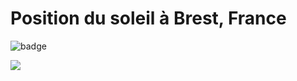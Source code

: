 # Position du soleil à Brest, France

![badge](https://img.shields.io/endpoint?style=for-the-badge&url=https://raw.githubusercontent.com/gmaze/brest_sun_position/master/last_update.json)

<img src="https://raw.githubusercontent.com/gmaze/brest_sun_position/master/position_soleil.png"/> 
